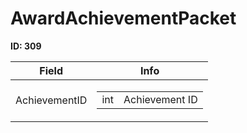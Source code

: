 # AwardAchievementPacket

**ID: 309**  

<table><thead><tr><th>Field</th><th>Info</th></tr></thead><tbody>
<tr><td>AchievementID</td><td><table><tbody><tr><td>int</td><td>Achievement ID</td></tr></tbody></table></td></tr>
</tbody></table>